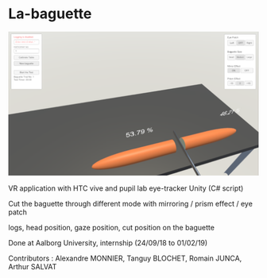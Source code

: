 # La-baguette
![Virtual Reality Baguette Cutting Task](https://raw.githubusercontent.com/med-material/La-baguette/master/La-baguette-image.png)

VR application with HTC vive and pupil lab eye-tracker
Unity (C# script)

Cut the baguette through different mode
with mirroring / prism effect / eye patch

logs, head position, gaze position, cut position on the baguette

Done at Aalborg University, internship (24/09/18 to 01/02/19)

Contributors :
Alexandre MONNIER, Tanguy BLOCHET, Romain JUNCA, Arthur SALVAT
